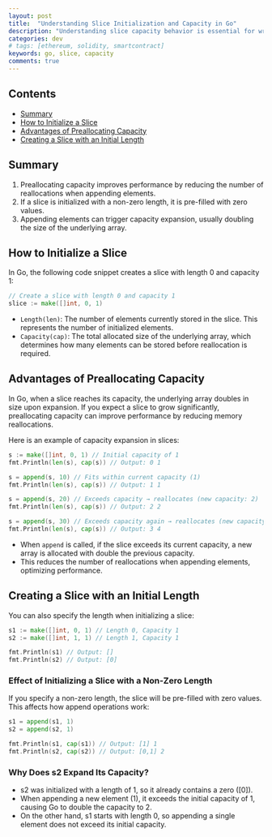 ```yaml
---
layout: post
title:  "Understanding Slice Initialization and Capacity in Go"
description: "Understanding slice capacity behavior is essential for writing efficient Go programs, especially when dealing with large or dynamic data structures."
categories: dev
# tags: [ethereum, solidity, smartcontract]
keywords: go, slice, capacity
comments: true
---
```


## Contents

- [Summary](#summary)
- [How to Initialize a Slice](#how-to-initialize-a-slice)
- [Advantages of Preallocating Capacity](#advantages-of-preallocating-capacity)
- [Creating a Slice with an Initial Length](#creating-a-slice-with-an-initial-length)

## Summary

1. Preallocating capacity improves performance by reducing the number of reallocations when appending elements.
2. If a slice is initialized with a non-zero length, it is pre-filled with zero values.
3. Appending elements can trigger capacity expansion, usually doubling the size of the underlying array.

## How to Initialize a Slice

In Go, the following code snippet creates a slice with length 0 and capacity 1:

```go
// Create a slice with length 0 and capacity 1
slice := make([]int, 0, 1)
```

- `Length(len)`: The number of elements currently stored in the slice. This represents the number of initialized elements.
- `Capacity(cap)`: The total allocated size of the underlying array, which determines how many elements can be stored before reallocation is required.

## Advantages of Preallocating Capacity

In Go, when a slice reaches its capacity, the underlying array doubles in size upon expansion.
If you expect a slice to grow significantly, preallocating capacity can improve performance by reducing memory reallocations.

Here is an example of capacity expansion in slices:

```go
s := make([]int, 0, 1) // Initial capacity of 1
fmt.Println(len(s), cap(s)) // Output: 0 1

s = append(s, 10) // Fits within current capacity (1)
fmt.Println(len(s), cap(s)) // Output: 1 1

s = append(s, 20) // Exceeds capacity → reallocates (new capacity: 2)
fmt.Println(len(s), cap(s)) // Output: 2 2

s = append(s, 30) // Exceeds capacity again → reallocates (new capacity: 4)
fmt.Println(len(s), cap(s)) // Output: 3 4
```

- When `append` is called, if the slice exceeds its current capacity, a new array is allocated with double the previous capacity.
- This reduces the number of reallocations when appending elements, optimizing performance.

## Creating a Slice with an Initial Length

You can also specify the length when initializing a slice:

```go
s1 := make([]int, 0, 1) // Length 0, Capacity 1
s2 := make([]int, 1, 1) // Length 1, Capacity 1

fmt.Println(s1) // Output: []
fmt.Println(s2) // Output: [0]
```

### Effect of Initializing a Slice with a Non-Zero Length

If you specify a non-zero length, the slice will be pre-filled with zero values.
This affects how append operations work:

```go
s1 = append(s1, 1) 
s2 = append(s2, 1) 

fmt.Println(s1, cap(s1)) // Output: [1] 1
fmt.Println(s2, cap(s2)) // Output: [0,1] 2
```

### Why Does s2 Expand Its Capacity?

- s2 was initialized with a length of 1, so it already contains a zero ([0]).
- When appending a new element (1), it exceeds the initial capacity of 1, causing Go to double the capacity to 2.
- On the other hand, s1 starts with length 0, so appending a single element does not exceed its initial capacity.
